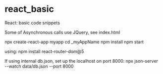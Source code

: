 # react_basic
React: basic code snippets

Some of Asynchronous calls use JQuery, see index.html

npx create-react-app myapp 
cd _myAppName 
npm install 
npm start 

using:
npm install react-router-dom@5

If using internal db.json, set up the localhost on port 8000:
npx json-server --watch data/db.json --port 8000
